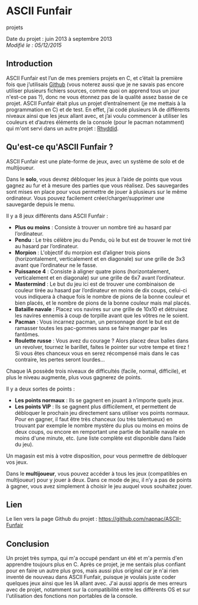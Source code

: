 ASCII Funfair
=============
projets

Date du projet : juin 2013 à septembre 2013  
*Modifié le : 05/12/2015*

## Introduction

ASCII Funfair est l’un de mes premiers projets en C, et c’était la première fois que j’utilisais [Github](https://github.com/) (vous noterez aussi que je ne savais pas encore utiliser plusieurs fichiers sources, comme quoi on apprend tous un jour n'est-ce pas ?), donc ne vous étonnez pas de la qualité assez basse de ce projet. ASCII Funfair était plus un projet d’entraînement (je me mettais à la programmation en C) et de test. En effet, j’ai codé plusieurs IA de différents niveaux ainsi que les jeux allant avec, et j’ai voulu commencer à utiliser les couleurs et d’autres éléments de la console (pour le pacman notamment) qui m'ont servi dans un autre projet : [Rhyddid](/projets/rhyddid.html).

## Qu'est-ce qu'ASCII Funfair ?

ASCII Funfair est une plate-forme de jeux, avec un système de solo et de multijoueur.

Dans le **solo**, vous devrez débloquer les jeux à l’aide de points que vous gagnez au fur et à mesure des parties que vous réalisez. Des sauvegardes sont mises en place pour vous permettre de jouer à plusieurs sur le même ordinateur. Vous pouvez facilement créer/charger/supprimer une sauvegarde depuis le menu.

Il y a 8 jeux différents dans ASCII Funfair :

- **Plus ou moins** : Consiste à trouver un nombre tiré au hasard par l’ordinateur.
- **Pendu** : Le très célèbre jeu du Pendu, où le but est de trouver le mot tiré au hasard par l’ordinateur.
- **Morpion** : L'objectif du morpion est d’aligner trois pions (horizontalement, verticalement et en diagonale) sur une grille de 3x3 avant que l’ordinateur ne le fasse.
- **Puissance 4** : Consiste à aligner quatre pions (horizontalement, verticalement et en diagonale) sur une grille de 6x7 avant l’ordinateur.
- **Mastermind** : Le but du jeu ici est de trouver une combinaison de couleur tirée au hasard par l’ordinateur en moins de dix coups, celui-ci vous indiquera à chaque fois le nombre de pions de la bonne couleur et bien placés, et le nombre de pions de la bonne couleur mais mal placés.
- **Bataille navale** : Placez vos navires sur une grille de 10x10 et détruisez les navires ennemis à coup de torpille avant que les vôtres ne le soient.
- **Pacman** : Vous incarnez pacman, un personnage dont le but est de ramasser toutes les pac-gommes sans se faire manger par les fantômes.
- **Roulette russe** : Vous avez du courage ? Alors placez deux balles dans un revolver, tournez le barillet, faites le pointer sur votre tempe et tirez ! Si vous êtes chanceux vous en serez récompensé mais dans le cas contraire, les pertes seront lourdes...

Chaque IA possède trois niveaux de difficultés (facile, normal, difficile), et plus le niveau augmente, plus vous gagnerez de points.

Il y a deux sortes de points :

- **Les points normaux** : Ils se gagnent en jouant à n’importe quels jeux.
- **Les points VIP** : Ils se gagnent plus difficilement, et permettent de débloquer le prochain jeu directement sans utiliser vos points normaux. Pour en gagner, il faut être très chanceux (ou très talentueux) en trouvant par exemple le nombre mystère du plus ou moins en moins de deux coups, ou encore en remportant une partie de bataille navale en moins d'une minute, etc. (une liste complète est disponible dans l’aide du jeu).

Un magasin est mis à votre disposition, pour vous permettre de débloquer vos jeux.

Dans le **multijoueur**, vous pouvez accéder à tous les jeux (compatibles en multijoueur) pour y jouer à deux. Dans ce mode de jeu, il n’y a pas de points à gagner, vous avez simplement à choisir le jeu auquel vous souhaitez jouer.

## Lien

Le lien vers la page Github du projet : <https://github.com/napnac/ASCII-Funfair>

## Conclusion

Un projet très sympa, qui m'a occupé pendant un été et m'a permis d'en apprendre toujours plus en C. Après ce projet, je me sentais plus confiant pour en faire un autre plus gros, mais aussi plus original car je n'ai rien inventé de nouveau dans ASCII Funfair, puisque je voulais juste coder quelques jeux ainsi que les IA allant avec. J'ai aussi appris de mes erreurs avec de projet, notamment sur la compatibilité entre les différents OS et sur l'utilisation des fonctions non portables de la console.

